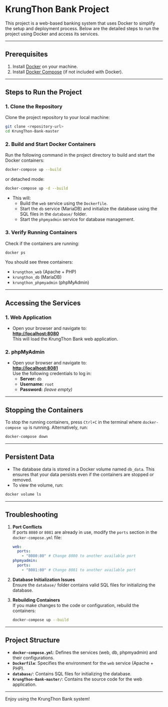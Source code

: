 # KrungThon Bank Project

This project is a web-based banking system that uses Docker to simplify the setup and deployment process. Below are the detailed steps to run the project using Docker and access its services.

---

## Prerequisites

1. Install [Docker](https://www.docker.com/) on your machine.
2. Install [Docker Compose](https://docs.docker.com/compose/install/) (if not included with Docker).

---

## Steps to Run the Project

### 1. Clone the Repository
Clone the project repository to your local machine:
```bash
git clone <repository-url>
cd KrungThon-Bank-master
```

### 2. Build and Start Docker Containers
Run the following command in the project directory to build and start the Docker containers:
```bash
docker-compose up --build 
```
or detached mode:
```bash
docker-compose up -d --build
```

- This will:
  - Build the `web` service using the `Dockerfile`.
  - Start the `db` service (MariaDB) and initialize the database using the SQL files in the `database/` folder.
  - Start the `phpmyadmin` service for database management.

### 3. Verify Running Containers
Check if the containers are running:
```bash
docker ps
```
You should see three containers:
- `krungthon_web` (Apache + PHP)
- `krungthon_db` (MariaDB)
- `krungthon_phpmyadmin` (phpMyAdmin)

---

## Accessing the Services

### 1. Web Application
- Open your browser and navigate to:  
  **[http://localhost:8080](http://localhost:8080)**  
  This will load the KrungThon Bank web application.

### 2. phpMyAdmin
- Open your browser and navigate to:  
  **[http://localhost:8081](http://localhost:8081)**  
  Use the following credentials to log in:
  - **Server:** `db`
  - **Username:** `root`
  - **Password:** *(leave empty)*

---

## Stopping the Containers
To stop the running containers, press `Ctrl+C` in the terminal where `docker-compose up` is running. Alternatively, run:
```bash
docker-compose down 
```

---

## Persistent Data
- The database data is stored in a Docker volume named `db_data`. This ensures that your data persists even if the containers are stopped or removed.
- To view the volume, run:
```bash
docker volume ls
```

---

## Troubleshooting

1. **Port Conflicts**  
   If ports `8080` or `8081` are already in use, modify the `ports` section in the `docker-compose.yml` file:
   ```yml
   web:
     ports:
       - "8080:80" # Change 8080 to another available port
   phpmyadmin:
     ports:
       - "8081:80" # Change 8081 to another available port
   ```

2. **Database Initialization Issues**  
   Ensure the `database/` folder contains valid SQL files for initializing the database.

3. **Rebuilding Containers**  
   If you make changes to the code or configuration, rebuild the containers:
   ```bash
   docker-compose up --build
   ```

---

## Project Structure

- **`docker-compose.yml`**: Defines the services (web, db, phpmyadmin) and their configurations.
- **`Dockerfile`**: Specifies the environment for the `web` service (Apache + PHP).
- **`database/`**: Contains SQL files for initializing the database.
- **`KrungThon-Bank-master/`**: Contains the source code for the web application.

---

Enjoy using the KrungThon Bank system!